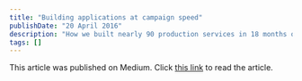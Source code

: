 ```yaml
---
title: "Building applications at campaign speed"
publishDate: "20 April 2016"
description: "How we built nearly 90 production services in 18 months on the Hillary campaign."
tags: []
---
```


This article was published on Medium. Click [this link](https://medium.com/git-out-the-vote/building-applications-at-campaign-speed-281e802360c2) to read the article.
